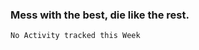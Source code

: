 ### Mess with the best, die like the rest.


<!--START_SECTION:waka-->
```text
No Activity tracked this Week
```
<!--END_SECTION:waka-->
